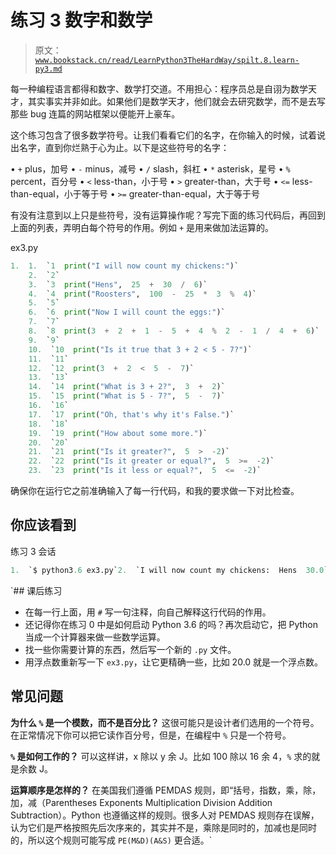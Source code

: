 # 练习 3 数字和数学

> 原文：[`www.bookstack.cn/read/LearnPython3TheHardWay/spilt.8.learn-py3.md`](https://www.bookstack.cn/read/LearnPython3TheHardWay/spilt.8.learn-py3.md)

每一种编程语言都得和数字、数学打交道。不用担心：程序员总是自诩为数学天才，其实事实并非如此。如果他们是数学天才，他们就会去研究数学，而不是去写那些 bug 连篇的网站框架以便能开上豪车。

这个练习包含了很多数学符号。让我们看看它们的名字，在你输入的时候，试着说出名字，直到你烂熟于心为止。以下是这些符号的名字：

• `+` plus，加号 • `-` minus，减号 • `/` slash，斜杠 • `*` asterisk，星号 • `%` percent，百分号 • `<` less-than，小于号 • `>` greater-than，大于号 • `<=` less-than-equal，小于等于号 • `>=` greater-than-equal，大于等于号

有没有注意到以上只是些符号，没有运算操作呢？写完下面的练习代码后，再回到上面的列表，弄明白每个符号的作用。例如 `+` 是用来做加法运算的。

ex3.py

```py
1.  1.  `1  print("I will now count my chickens:")`
    2.  `2`
    3.  `3  print("Hens",  25  +  30  /  6)`
    4.  `4  print("Roosters",  100  -  25  *  3  %  4)`
    5.  `5`
    6.  `6  print("Now I will count the eggs:")`
    7.  `7`
    8.  `8  print(3  +  2  +  1  -  5  +  4  %  2  -  1  /  4  +  6)`
    9.  `9`
    10.  `10  print("Is it true that 3 + 2 < 5 - 7?")`
    11.  `11`
    12.  `12  print(3  +  2  <  5  -  7)`
    13.  `13`
    14.  `14  print("What is 3 + 2?",  3  +  2)`
    15.  `15  print("What is 5 - 7?",  5  -  7)`
    16.  `16`
    17.  `17  print("Oh, that's why it's False.")`
    18.  `18`
    19.  `19  print("How about some more.")`
    20.  `20`
    21.  `21  print("Is it greater?",  5  >  -2)`
    22.  `22  print("Is it greater or equal?",  5  >=  -2)`
    23.  `23  print("Is it less or equal?",  5  <=  -2)`
```

确保你在运行它之前准确输入了每一行代码，和我的要求做一下对比检查。

## 你应该看到

练习 3 会话

```py
1.  `$ python3.6 ex3.py`2.  `I will now count my chickens:  Hens  30.0`3.  `Roosters  97`4.  `Now I will count the eggs:  6.75`5.  `Is it true that 3  +  2  <  5  -  7?  False`6.  `What  is  3  +  2?  5`7.  `What  is  5  -  7?  -2`8.  `Oh, that's why it's False.  How about some more.`9.  `Is it greater?  True`10.  `Is it greater or equal?  True`12.  ``Is it less or equal?  False``
```

 `## 课后练习

*   在每一行上面，用 `#` 写一句注释，向自己解释这行代码的作用。
*   还记得你在练习 0 中是如何启动 Python 3.6 的吗？再次启动它，把 Python 当成一个计算器来做一些数学运算。
*   找一些你需要计算的东西，然后写一个新的 `.py` 文件。
*   用浮点数重新写一下 `ex3.py`，让它更精确一些，比如 20.0 就是一个浮点数。

## 常见问题

**为什么 `%` 是一个模数，而不是百分比？** 这很可能只是设计者们选用的一个符号。在正常情况下你可以把它读作百分号，但是，在编程中 `%` 只是一个符号。

**`%` 是如何工作的？** 可以这样讲，x 除以 y 余 J。比如 100 除以 16 余 4，`%` 求的就是余数 J。

**运算顺序是怎样的？** 在美国我们遵循 PEMDAS 规则，即“括号，指数，乘，除，加，减（Parentheses Exponents Multiplication Division Addition Subtraction）。Python 也遵循这样的规则。很多人对 PEMDAS 规则存在误解，认为它们是严格按照先后次序来的，其实并不是，乘除是同时的，加减也是同时的，所以这个规则可能写成 `PE(M&D)(A&S)` 更合适。`